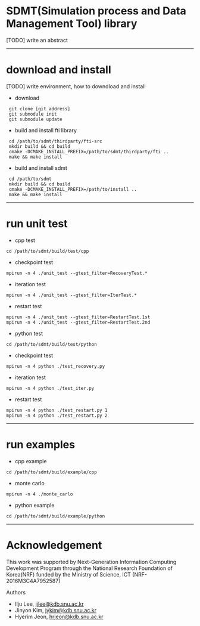 SDMT(Simulation process and Data Management Tool) library
===
[TODO] write an abstract

---

download and install
===
[TODO] write environment, how to downdload and install

* download
```
 git clone [git address]
 git submodule init
 git submodule update
```

* build and install fti library
```
 cd /path/to/sdmt/thirdparty/fti-src
 mkdir build && cd build
 cmake -DCMAKE_INSTALL_PREFIX=/path/to/sdmt/thirdparty/fti ..
 make && make install
```

* build and install sdmt

```
 cd /path/to/sdmt
 mkdir build && cd build
 cmake -DCMAKE_INSTALL_PREFIX=/path/to/install ..
 make && make install
```
---

run unit test
===
* cpp test
```
cd /path/to/sdmt/build/test/cpp
```
  - checkpoint test
  ```
  mpirun -n 4 ./unit_test --gtest_filter=RecoveryTest.*
  ```

  - iteration test
  ```
  mpirun -n 4 ./unit_test --gtest_filter=IterTest.*
  ```

  - restart test
  ```
  mpirun -n 4 ./unit_test --gtest_filter=RestartTest.1st
  mpirun -n 4 ./unit_test --gtest_filter=RestartTest.2nd
  ```

* python test
```
cd /path/to/sdmt/build/test/python
```
  - checkpoint test
  ```
  mpirun -n 4 python ./test_recovery.py
  ```
  - iteration test
  ```
  mpirun -n 4 python ./test_iter.py
  ```
  - restart test
  ```
  mpirun -n 4 python ./test_restart.py 1
  mpirun -n 4 python ./test_restart.py 2
  ```
---

run examples
===
* cpp example
```
cd /path/to/sdmt/build/example/cpp
```
  - monte carlo
  ```
  mpirun -n 4 ./monte_carlo
  ```
* python example
```
cd /path/to/sdmt/build/example/python
```

---
Acknowledgement
===
This work was supported by Next-Generation Information Computing Development Program through
the National Research Foundation of Korea(NRF) funded by the Ministry of Science, ICT (NRF-2016M3C4A7952587)

Authors
- Ilju Lee, ijlee@kdb.snu.ac.kr
- Jinyon Kim, jykim@kdb.snu.ac.kr
- Hyerim Jeon, hrjeon@kdb.snu.ac.kr
